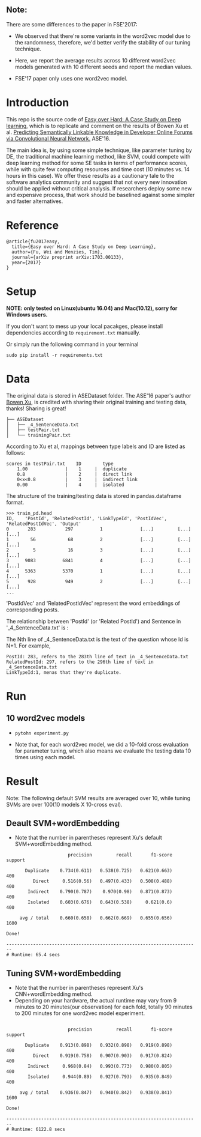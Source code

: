 ## Note:

There are some differences to the paper in FSE'2017:

* We observed that there're some variants in the word2vec model
 due to the randomness, therefore, we'd better verify the stability of 
 our tuning technique.
 
* Here, we report the average results across 10 different word2vec models 
generated with 10 different seeds and report the median values.

* FSE'17 paper only uses one word2vec model.

# Introduction

This repo is the source code of  [Easy over Hard: A Case Study on Deep learning](https://arxiv.org/abs/1703.00133),
 which is to replicate and comment on the results of
 Bowen Xu et al. [Predicting Semantically Linkable Knowledge in Developer
  Online Forums
 via Convolutional Neural Network.](http://dl.acm.org/citation.cfm?id=2970357) ASE'16.
 
The main idea is, by using some simple technique, like parameter tuning by 
DE, the traditional machine learning method, like SVM, could 
compete with deep learning method for some SE tasks in terms of 
performance scores, while with quite few computing resources and time cost
(10 minutes vs. 14 hours in this case). We offer these results as a cautionary 
tale to the software analytics community and suggest that not every new innovation
 should be applied without critical analysis.
  If researchers deploy some new and expensive process, that work should be 
  baselined against some simpler and faster alternatives.
  
# Reference

```
@article{fu2017easy,
  title={Easy over Hard: A Case Study on Deep Learning},
  author={Fu, Wei and Menzies, Tim},
  journal={arXiv preprint arXiv:1703.00133},
  year={2017}
}
```



# Setup

__NOTE: only tested on Linux(ubuntu 16.04) and Mac(10.12), sorry for Windows users.__

If you don't want to mess up your local pacakges, please install dependencies
according to ```requirement.txt``` manually.

Or simply run the following command in your terminal

```
sudo pip install -r requirements.txt

```

# Data
The original data is stored in ASEDataset folder. 
The ASE'16 paper's author [Bowen Xu](https://github.com/XBWer/ASEDataset), is
credited with sharing their original training and testing data, thanks! Sharing is great!

```
├── ASEDataset
│   ├── _4_SentenceData.txt
│   ├── testPair.txt
│   └── trainingPair.txt

```

According to Xu et al, mappings between type labels and ID are listed as follows:

``` 
scores in testPair.txt    ID	    type
    1.00              |    1     |  duplicate
    0.8               |    2     |  direct link
    0<x<0.8           |    3     |  indirect link
    0.00              |    4     |  isolated
```


The structure of the training/testing data is stored in pandas.dataframe 
format.


```
>>> train_pd.head
ID,    'PostId', 'RelatedPostId', 'LinkTypeId', 'PostIdVec', 'RelatedPostIdVec', 'Output'
0       283           297          1              [...]         [...]              [...]
1        56            68          2              [...]         [...]              [...]
2         5            16          3              [...]         [...]              [...] 
3      9083          6841          4              [...]         [...]              [...]   
4      5363          5370          1              [...]         [...]              [...]  
5       928           949          2              [...]         [...]              [...]  
...
```
'PostIdVec' and 'RelatedPostIdVec' represent the word embeddings of corresponding posts.

The relationship between 'PostId' (or 'Related PostId') and Sentence in 
'_4_SentenceData.txt' is :

The Nth line of _4_SentenceData.txt is the text of the question whose Id is 
N+1. For example,

```
PostId: 283, refers to the 283th line of text in _4_SentenceData.txt 
RelatedPostId: 297, refers to the 296th line of text in _4_SentenceData.txt 
LinkTypeId:1, menas that they're duplicate.
```




# Run

## 10 word2vec models
* ```pytohn experiment.py```

*  Note that, for each word2vec model, we did a 10-fold cross evaluation for parameter tuning, which also means we evaluate the testing data 10 times using each model. 




# Result

Note: The following default SVM results are averaged over 10, while tuning 
SVMs are over 100(10 models X 10-cross eval).

## Deault SVM+wordEmbedding
* Note that the number in parentheses represent Xu's default SVM+wordEmbedding 
method.

```
                       precision         recall       f1-score        support

       Duplicate    0.734(0.611)   0.538(0.725)   0.621(0.663)            400
          Direct     0.516(0.56)   0.497(0.433)   0.508(0.488)            400
        Indirect    0.790(0.787)    0.970(0.98)   0.871(0.873)            400
        Isolated    0.603(0.676)   0.643(0.538)     0.621(0.6)            400

     avg / total    0.660(0.658)   0.662(0.669)   0.655(0.656)           1600

Done!
     
------------------------------------------------------------------------
# Runtime: 65.4 secs

```

## Tuning SVM+wordEmbedding

* Note that the number in parentheses represent Xu's CNN+wordEmbedding method.
* Depending on your hardware, the actual runtime may vary from 9 minutes
 to 20 minutes(our observation) for each fold, totally 90 minutes to 200 
 minutes for one word2vec model experiment.



```

                       precision         recall       f1-score        support

       Duplicate    0.913(0.898)   0.932(0.898)   0.919(0.898)            400
          Direct    0.919(0.758)   0.907(0.903)   0.917(0.824)            400
        Indirect     0.968(0.84)   0.993(0.773)   0.980(0.805)            400
        Isolated     0.944(0.89)   0.927(0.793)   0.935(0.849)            400

     avg / total    0.936(0.847)   0.940(0.842)   0.938(0.841)           1600

Done!

------------------------------------------------------------------------
# Runtime: 6122.8 secs
```

